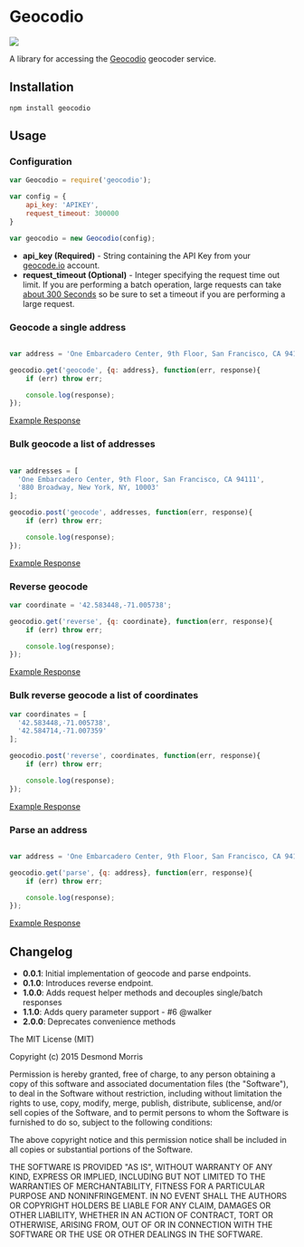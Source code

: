 # Geocodio

<a href="https://nodei.co/npm/geocodio/"><img src="https://nodei.co/npm/geocodio.png"></a>

A library for accessing the [Geocodio](http://geocod.io/) geocoder service.

## Installation
    npm install geocodio

## Usage

### Configuration

```JavaScript
var Geocodio = require('geocodio');

var config = {
    api_key: 'APIKEY',
    request_timeout: 300000
}

var geocodio = new Geocodio(config);

```
* **api_key (Required)** - String containing the API Key from your [geocode.io](https://dash.geocod.io/usage?month=2018-05) account.
* **request_timeout (Optional)** - Integer specifying the request time out limit. If you are performing a batch operation, large requests can take [about 300 Seconds](https://geocod.io/docs/#batch-geocoding) so be sure to set a timeout if you are performing a large request.

### Geocode a single address

```JavaScript

var address = 'One Embarcadero Center, 9th Floor, San Francisco, CA 94111';

geocodio.get('geocode', {q: address}, function(err, response){
    if (err) throw err;

    console.log(response);
});
```
[Example Response](http://geocod.io/docs/#toc_4)

### Bulk geocode a list of addresses

```JavaScript

var addresses = [
  'One Embarcadero Center, 9th Floor, San Francisco, CA 94111',
  '880 Broadway, New York, NY, 10003'
];

geocodio.post('geocode', addresses, function(err, response){
    if (err) throw err;

    console.log(response);
});
```
[Example Response](http://geocod.io/docs/#toc_7)


### Reverse geocode

```JavaScript
var coordinate = '42.583448,-71.005738';

geocodio.get('reverse', {q: coordinate}, function(err, response){
    if (err) throw err;

    console.log(response);
});

```
[Example Response](http://geocod.io/docs/#toc_11)


### Bulk reverse geocode a list of coordinates

```JavaScript
var coordinates = [
  '42.583448,-71.005738',
  '42.584714,-71.007359'
];

geocodio.post('reverse', coordinates, function(err, response){
    if (err) throw err;

    console.log(response);
});

```
[Example Response](http://geocod.io/docs/#toc_14)


### Parse an address

```JavaScript

var address = 'One Embarcadero Center, 9th Floor, San Francisco, CA 94111';

geocodio.get('parse', {q: address}, function(err, response){
    if (err) throw err;

    console.log(response);
});

```
[Example Response](http://geocod.io/docs/#toc_22)


## Changelog
* **0.0.1**: Initial implementation of geocode and parse endpoints.
* **0.1.0**: Introduces reverse endpoint.
* **1.0.0**: Adds request helper methods and decouples single/batch responses
* **1.1.0**: Adds query parameter support - #6 @walker
* **2.0.0**: Deprecates convenience methods

The MIT License (MIT)

Copyright (c) 2015 Desmond Morris

Permission is hereby granted, free of charge, to any person obtaining a copy of
this software and associated documentation files (the "Software"), to deal in
the Software without restriction, including without limitation the rights to
use, copy, modify, merge, publish, distribute, sublicense, and/or sell copies of
the Software, and to permit persons to whom the Software is furnished to do so,
subject to the following conditions:

The above copyright notice and this permission notice shall be included in all
copies or substantial portions of the Software.

THE SOFTWARE IS PROVIDED "AS IS", WITHOUT WARRANTY OF ANY KIND, EXPRESS OR
IMPLIED, INCLUDING BUT NOT LIMITED TO THE WARRANTIES OF MERCHANTABILITY, FITNESS
FOR A PARTICULAR PURPOSE AND NONINFRINGEMENT. IN NO EVENT SHALL THE AUTHORS OR
COPYRIGHT HOLDERS BE LIABLE FOR ANY CLAIM, DAMAGES OR OTHER LIABILITY, WHETHER
IN AN ACTION OF CONTRACT, TORT OR OTHERWISE, ARISING FROM, OUT OF OR IN
CONNECTION WITH THE SOFTWARE OR THE USE OR OTHER DEALINGS IN THE SOFTWARE.
